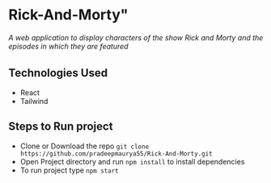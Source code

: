 # Rick-And-Morty"

###### A web application to display characters of the show Rick and Morty and the episodes in which they are featured

## Technologies Used

- React
- Tailwind

## Steps to Run project

- Clone or Download the repo
  `git clone https://github.com/pradeepmaurya55/Rick-And-Morty.git`
- Open Project directory and run
  `npm install`
  to install dependencies
- To run project type
  `npm start`

